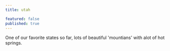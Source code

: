 ```yaml
---
title: utah

featured: false
published: true
---
```

One of our favorite states so far, lots of beautiful 'mountians' with alot of hot springs.
